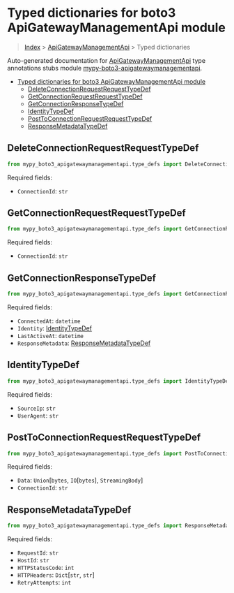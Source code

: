 <a id="typed-dictionaries-for-boto3-apigatewaymanagementapi-module"></a>

# Typed dictionaries for boto3 ApiGatewayManagementApi module

> [Index](../README.md) > [ApiGatewayManagementApi](./README.md) > Typed
> dictionaries

Auto-generated documentation for
[ApiGatewayManagementApi](https://boto3.amazonaws.com/v1/documentation/api/latest/reference/services/apigatewaymanagementapi.html#ApiGatewayManagementApi)
type annotations stubs module
[mypy-boto3-apigatewaymanagementapi](https://pypi.org/project/mypy-boto3-apigatewaymanagementapi/).

- [Typed dictionaries for boto3 ApiGatewayManagementApi module](#typed-dictionaries-for-boto3-apigatewaymanagementapi-module)
  - [DeleteConnectionRequestRequestTypeDef](#deleteconnectionrequestrequesttypedef)
  - [GetConnectionRequestRequestTypeDef](#getconnectionrequestrequesttypedef)
  - [GetConnectionResponseTypeDef](#getconnectionresponsetypedef)
  - [IdentityTypeDef](#identitytypedef)
  - [PostToConnectionRequestRequestTypeDef](#posttoconnectionrequestrequesttypedef)
  - [ResponseMetadataTypeDef](#responsemetadatatypedef)

<a id="deleteconnectionrequestrequesttypedef"></a>

## DeleteConnectionRequestRequestTypeDef

```python
from mypy_boto3_apigatewaymanagementapi.type_defs import DeleteConnectionRequestRequestTypeDef
```

Required fields:

- `ConnectionId`: `str`

<a id="getconnectionrequestrequesttypedef"></a>

## GetConnectionRequestRequestTypeDef

```python
from mypy_boto3_apigatewaymanagementapi.type_defs import GetConnectionRequestRequestTypeDef
```

Required fields:

- `ConnectionId`: `str`

<a id="getconnectionresponsetypedef"></a>

## GetConnectionResponseTypeDef

```python
from mypy_boto3_apigatewaymanagementapi.type_defs import GetConnectionResponseTypeDef
```

Required fields:

- `ConnectedAt`: `datetime`
- `Identity`: [IdentityTypeDef](./type_defs.md#identitytypedef)
- `LastActiveAt`: `datetime`
- `ResponseMetadata`:
  [ResponseMetadataTypeDef](./type_defs.md#responsemetadatatypedef)

<a id="identitytypedef"></a>

## IdentityTypeDef

```python
from mypy_boto3_apigatewaymanagementapi.type_defs import IdentityTypeDef
```

Required fields:

- `SourceIp`: `str`
- `UserAgent`: `str`

<a id="posttoconnectionrequestrequesttypedef"></a>

## PostToConnectionRequestRequestTypeDef

```python
from mypy_boto3_apigatewaymanagementapi.type_defs import PostToConnectionRequestRequestTypeDef
```

Required fields:

- `Data`: `Union`\[`bytes`, `IO`\[`bytes`\], `StreamingBody`\]
- `ConnectionId`: `str`

<a id="responsemetadatatypedef"></a>

## ResponseMetadataTypeDef

```python
from mypy_boto3_apigatewaymanagementapi.type_defs import ResponseMetadataTypeDef
```

Required fields:

- `RequestId`: `str`
- `HostId`: `str`
- `HTTPStatusCode`: `int`
- `HTTPHeaders`: `Dict`\[`str`, `str`\]
- `RetryAttempts`: `int`
